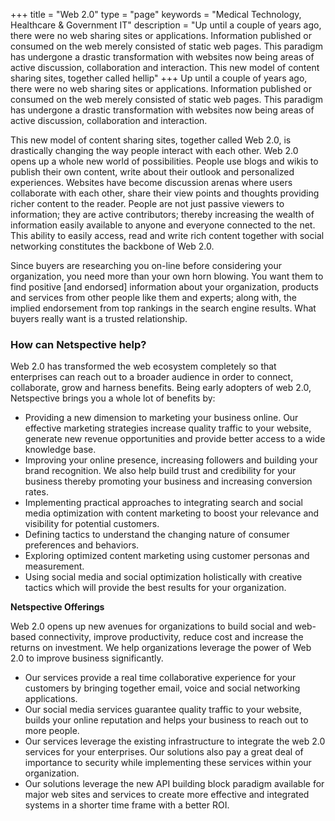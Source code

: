 +++
title =  "Web 2.0"
type =  "page"
keywords = "Medical Technology, Healthcare & Government IT"
description = "Up until a couple of years ago, there were no web sharing sites or applications. Information published or consumed on the web merely consisted of static web pages. This paradigm has undergone a drastic transformation with websites now being areas of active discussion, collaboration and interaction. This new model of content sharing sites, together called hellip"
+++
Up until a couple of years ago, there were no web sharing sites or applications. Information published or consumed on the web merely consisted of static web pages. This paradigm has undergone a drastic transformation with websites now being areas of active discussion, collaboration and interaction.

This new model of content sharing sites, together called Web 2.0, is drastically changing the way people interact with each other. Web 2.0 opens up a whole new world of possibilities. People use blogs and wikis to publish their own content, write about their outlook and personalized experiences. Websites have become discussion arenas where users collaborate with each other, share their view points and thoughts providing richer content to the reader. People are not just passive viewers to information; they are active contributors; thereby increasing the wealth of information easily available to anyone and everyone connected to the net. This ability to easily access, read and write rich content together with social networking constitutes the backbone of Web 2.0.

Since buyers are researching you on-line before considering your organization, you need more than your own horn blowing. You want them to find positive [and endorsed] information about your organization, products and services from other people like them and experts; along with, the implied endorsement from top rankings in the search engine results. What buyers really want is a trusted relationship.

### How can Netspective help?

Web 2.0 has transformed the web ecosystem completely so that enterprises can reach out to a broader audience in order to connect, collaborate, grow and harness benefits. Being early adopters of web 2.0, Netspective brings you a whole lot of benefits by:

* Providing a new dimension to marketing your business online. Our effective marketing strategies increase quality traffic to your website, generate new revenue opportunities and provide better access to a wide knowledge base.
* Improving your online presence, increasing followers and building your brand recognition. We also help build trust and credibility for your business thereby promoting your business and increasing conversion rates.
* Implementing practical approaches to integrating search and social media optimization with content marketing to boost your relevance and visibility for potential customers.
* Defining tactics to understand the changing nature of consumer preferences and behaviors.
* Exploring optimized content marketing using customer personas and measurement.
* Using social media and social optimization holistically with creative tactics which will provide the best results for your organization.


**Netspective Offerings**

Web 2.0 opens up new avenues for organizations to build social and web-based connectivity, improve productivity, reduce cost and increase the returns on investment. We help organizations leverage the power of Web 2.0 to improve business significantly.

* Our services provide a real time collaborative experience for your customers by bringing together email, voice and social networking applications.
* Our social media services guarantee quality traffic to your website, builds your online reputation and helps your business to reach out to more people.
* Our services leverage the existing infrastructure to integrate the web 2.0 services for your enterprises. Our solutions also pay a great deal of importance to security while implementing these services within your organization.
* Our solutions leverage the new API building block paradigm available for major web sites and services to create more effective and integrated systems in a shorter time frame with a better ROI.

